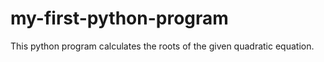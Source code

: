 # my-first-python-program

This python program calculates the roots of the given quadratic equation.
